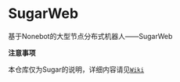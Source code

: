# SugarWeb
基于Nonebot的大型节点分布式机器人——SugarWeb

**注意事项**

本仓库仅为Sugar的说明，详细内容请见[`Wiki`](https://github.com/Monody-S/SugarWeb/wiki)
